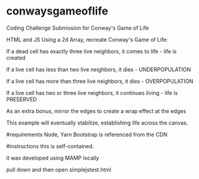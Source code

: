 # conwaysgameoflife
Coding Challenge Submission for Conway's Game of Life

HTML and JS
Using a 2d Array, recreate Conway's Game of Life:

If a dead cell has exactly three live neighbors, it comes to life  - life is created

If a live cell has less than two live neighbors, it dies    - UNDERPOPULATION

If a live cell has more than three live neighbors, it dies  - OVERPOPULATION

If a live cell has two or three live neighbors, it continues living - life is PRESERVED

As an extra bonus, mirror the edges to create a wrap effect at the edges

This example will eventually stabilize, establishing life across the canvas.

#requirements
Node, Yarn
Bootstrap is referenced from the CDN

#instructions
this is self-contained.

it was developed using MAMP locally

pull down and then open simplejstest.html
